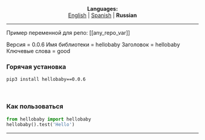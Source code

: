 
<p align="center"><b>Languages:</b><br /><a href="https://github.com/markolofsen/hellobaby/blob/master/README.md">English</a> | <a href="https://github.com/markolofsen/hellobaby/blob/master/README_es.md">Spanish</a> | <b>Russian</b></p>

---

Пример переменной для репо: [[any_repo_var]]

Версия = 0.0.6
Имя библиотеки = hellobaby
Заголовок = hellobaby
Ключевые слова = good

### Горячая установка

```shell
pip3 install hellobaby==0.0.6
```
                    

### Как пользоваться

```python
from hellobaby import hellobaby
hellobaby().test('Hello')
```

---

